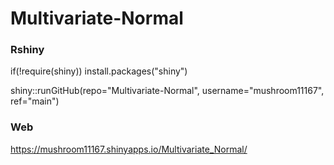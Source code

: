 # Multivariate-Normal

### Rshiny
if(!require(shiny)) install.packages("shiny")

shiny::runGitHub(repo="Multivariate-Normal", username="mushroom11167", ref="main")

### Web
https://mushroom11167.shinyapps.io/Multivariate_Normal/
